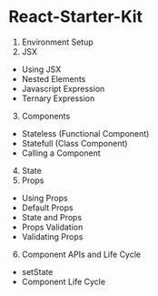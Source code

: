 # React-Starter-Kit

1. Environment Setup
2. JSX

- Using JSX
- Nested Elements
- Javascript Expression
- Ternary Expression

3. Components

- Stateless (Functional Component)
- Statefull (Class Component)
- Calling a Component

4. State
5. Props

- Using Props
- Default Props
- State and Props
- Props Validation
- Validating Props

6. Component APIs and Life Cycle

- setState
- Component Life Cycle
